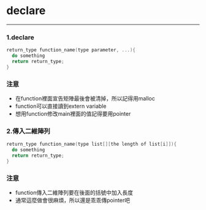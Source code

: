 # declare

---

### 1.declare

```c
return_type function_name(type parameter, ...){
  do something
  return return_type;
}
```

### 注意
- 在function裡面宣告矩陣最後會被清掉，所以記得用malloc
- function可以直接讀到extern variable
- 想用function修改main裡面的值記得要用pointer

### 2.傳入二維陣列

```c
return_type function_name(type list[][the length of list[i]]){
  do something
  return return_type;
}
```

### 注意
- function傳入二維陣列要在後面的括號中加入長度
- 通常這麼做會很麻煩，所以還是乖乖傳pointer吧
